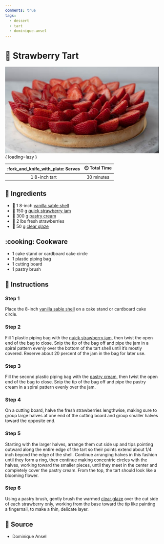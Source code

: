 ```yaml
---
comments: true
tags:
  - dessert
  - tart
  - dominique-ansel
---
```

# :strawberry: Strawberry Tart

![Strawberry Tart](../../assets/images/strawberry-tart.jpg){ loading=lazy }

| :fork_and_knife_with_plate: Serves | :timer_clock: Total Time |
|:----------------------------------:|:-----------------------: |
| 1 8-inch tart | 30 minutes |

## :salt: Ingredients

- :pie: 1 8-inch [vanilla sable shell][4]
- :strawberry: 150 g [quick strawberry jam][3]
- :egg: 300 g [pastry cream][1]
- :strawberry: 2 lbs fresh strawberries
- :strawberry: 50 g [clear glaze][2]

## :cooking: Cookware

- 1 cake stand or cardboard cake circle
- 1 plastic piping bag
- 1 cutting board
- 1 pastry brush

## :pencil: Instructions

### Step 1

Place the 8-inch [vanilla sable shell][4] on a cake stand or cardboard cake circle.

### Step 2

Fill 1 plastic piping bag with the [quick strawberry jam][3], then twist the open end of the bag to close. Snip the tip
of the bag off and pipe the jam in a spiral pattern evenly over the bottom of the tart shell until it’s mostly covered.
Reserve about 20 percent of the jam in the bag for later use.

### Step 3

Fill the second plastic piping bag with the [pastry cream][1], then twist the open end of the bag to close. Snip the
tip of the bag off and pipe the pastry cream in a spiral pattern evenly over the jam.

### Step 4

On a cutting board, halve the fresh strawberries lengthwise, making sure to group large halves at one end of the cutting
board and group smaller halves toward the opposite end.

### Step 5

Starting with the larger halves, arrange them cut side up and tips pointing outward along the entire edge of the tart so
their points extend about 1/4 inch beyond the edge of the shell. Continue arranging halves in this fashion until they
form a ring, then continue making concentric circles with the halves, working toward the smaller pieces, until they meet
in the center and completely cover the pastry cream. From the top, the tart should look like a blooming flower.

### Step 6

Using a pastry brush, gently brush the warmed [clear glaze][2] over the cut side of each strawberry only, working from
the base toward the tip like painting a fingernail, to make a thin, delicate layer.

## :link: Source

- Dominique Ansel

[1]: <../../custards/crème-pâtissière.md>
[2]: <../../ingredients/post-baking-glazes/fruit-glaze-(nappage).md>
[3]: <../../ingredients/quick-strawberry-jam.md>
[4]: <../../ingredients/pastry-dough/vanilla-sablé-shell.md>
